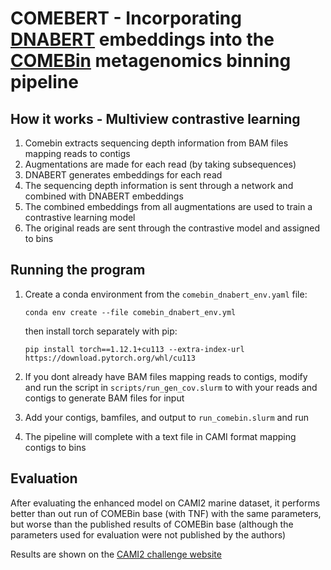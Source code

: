 # COMEBERT - Incorporating [DNABERT](https://arxiv.org/abs/2402.08777) embeddings into the [COMEBin](https://github.com/ziyewang/COMEBin) metagenomics binning pipeline

## How it works - Multiview contrastive learning

1. Comebin extracts sequencing depth information from BAM files mapping reads to contigs
2. Augmentations are made for each read (by taking subsequences)
3. DNABERT generates embeddings for each read
4. The sequencing depth information is sent through a network and combined with DNABERT embeddings
5. The combined embeddings from all augmentations are used to train a contrastive learning model
6. The original reads are sent through the contrastive model and assigned to bins

## Running the program

1. Create a conda environment from the `comebin_dnabert_env.yaml` file:

   `conda env create --file comebin_dnabert_env.yml`
   
   then install torch separately with pip:
   
   `pip install torch==1.12.1+cu113 --extra-index-url https://download.pytorch.org/whl/cu113`
3. If you dont already have BAM files mapping reads to contigs, modify and run the script in `scripts/run_gen_cov.slurm` to with your reads and contigs to generate BAM files for input
4. Add your contigs, bamfiles, and output to `run_comebin.slurm` and run
5. The pipeline will complete with a text file in CAMI format mapping contigs to bins

## Evaluation

After evaluating the enhanced model on CAMI2 marine dataset, it performs better than out run of COMEBin base (with TNF) with the same parameters, but worse than the published results of COMEBin base (although the parameters used for evaluation were not published by the authors)

Results are shown on the [CAMI2 challenge website](https://cami-challenge.org/datasets/Marine/marmgCAMI2_short_read_pooled_gold_standard_assembly/genome_binning/)
